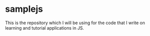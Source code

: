 # samplejs
This is the repository which I will be using for the code that I write on learning and tutorial applications in JS.

